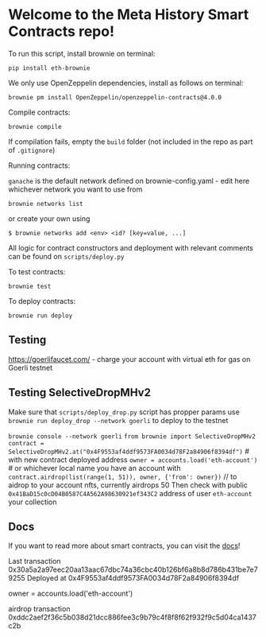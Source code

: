 # Welcome to the Meta History Smart Contracts repo!

To run this script, install brownie on terminal:

```
pip install eth-brownie
```

We only use OpenZeppelin dependencies, install as follows on terminal:

```
brownie pm install OpenZeppelin/openzeppelin-contracts@4.0.0
```

Compile contracts:

```
brownie compile
```

If compilation fails, empty the `build` folder (not included in the repo as part of `.gitignore`)

Running contracts:

`ganache` is the default network defined on brownie-config.yaml - edit here whichever network you want to use
from 

```
brownie networks list
``` 

or create your own using 
```
$ brownie networks add <env> <id? [key=value, ...]
```

All logic for contract constructors and deployment with relevant comments can be found on `scripts/deploy.py`

To test contracts:

```
brownie test 
```

To deploy contracts:

```
brownie run deploy
```

## Testing

https://goerlifaucet.com/  - charge your account with virtual eth for gas on Goerli testnet

## Testing SelectiveDropMHv2

Make sure that `scripts/deploy_drop.py` script has propper params
use `brownie run deploy_drop --network goerli` to deploy to the testnet

`brownie console --network goerli`
`from brownie import SelectiveDropMHv2`
`contract = SelectiveDropMHv2.at("0x4F9553af4ddf9573FA0034d78F2a84906f8394df")` # with new contract deployed address
`owner = accounts.load('eth-account')` # or whichever local name you have an account with
`contract.airdrop(list(range(1, 51)), owner, {'from': owner})` // to aidrop to your account nfts, currently airdrops 50
Then check with public `0x41BaD15c0cD04B0587C4A562A98630921ef343C2` address of user `eth-account` your collection

## Docs

If you want to read more about smart contracts, you can visit the [docs](/docs)!


Last transaction
0x30a5a2a97eec20aa13aac67dbc74a36cbc40b126bf6a8b8d786b431be7e79255
Deployed at
0x4F9553af4ddf9573FA0034d78F2a84906f8394df

owner = accounts.load('eth-account')

airdrop transaction
0xddc2aef2f36c5b038d21dcc886fee3c9b79c4f8f8f62f932f9c5d04ca1437c2b
